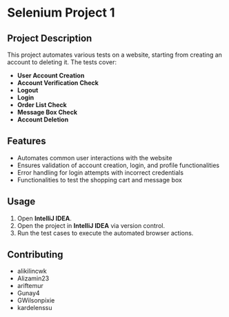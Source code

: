 # Selenium Project 1

## Project Description
This project automates various tests on a website, starting from creating an account to deleting it. The tests cover:

- **User Account Creation**
- **Account Verification Check**
- **Logout**
- **Login**
- **Order List Check**
- **Message Box Check**
- **Account Deletion**

## Features
- Automates common user interactions with the website
- Ensures validation of account creation, login, and profile functionalities
- Error handling for login attempts with incorrect credentials
- Functionalities to test the shopping cart and message box

## Usage
1. Open **IntelliJ IDEA**.
2. Open the project in **IntelliJ IDEA** via version control.
3. Run the test cases to execute the automated browser actions.

## Contributing
- alikilincwk
- Alizamin23
- ariftemur
- Gunay4
- GWilsonpixie
- kardelenssu
